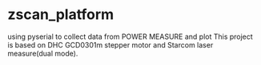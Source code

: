 # zscan_platform
using pyserial to collect data from POWER MEASURE and plot
This project is based on DHC GCD0301m stepper motor and Starcom laser measure(dual mode).
